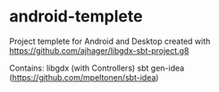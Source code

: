 android-templete
================

Project templete for Android and Desktop created with
https://github.com/ajhager/libgdx-sbt-project.g8


Contains:
libgdx (with Controllers)
sbt
gen-idea (https://github.com/mpeltonen/sbt-idea)

